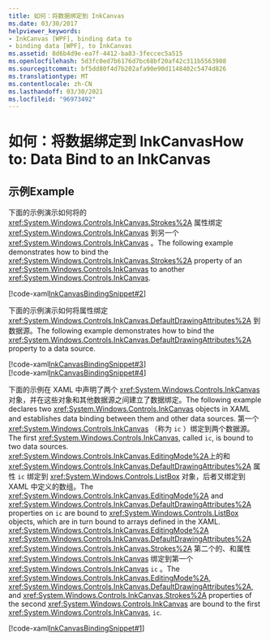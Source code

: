 ```yaml
---
title: 如何：将数据绑定到 InkCanvas
ms.date: 03/30/2017
helpviewer_keywords:
- InkCanvas [WPF], binding data to
- binding data [WPF], to InkCanvas
ms.assetid: 8d6b4d9e-ea7f-4412-ba83-3feccec5a515
ms.openlocfilehash: 5d3fc0ed7b6176d7bc68bf20af42c311b5563908
ms.sourcegitcommit: bf5dd80f4d7b202afa90e90d1148402c5474d826
ms.translationtype: MT
ms.contentlocale: zh-CN
ms.lasthandoff: 03/30/2021
ms.locfileid: "96973492"
---
```

# <a name="how-to-data-bind-to-an-inkcanvas"></a><span data-ttu-id="0265f-102">如何：将数据绑定到 InkCanvas</span><span class="sxs-lookup"><span data-stu-id="0265f-102">How to: Data Bind to an InkCanvas</span></span>
## <a name="example"></a><span data-ttu-id="0265f-103">示例</span><span class="sxs-lookup"><span data-stu-id="0265f-103">Example</span></span>  
 <span data-ttu-id="0265f-104">下面的示例演示如何将的 <xref:System.Windows.Controls.InkCanvas.Strokes%2A> 属性绑定 <xref:System.Windows.Controls.InkCanvas> 到另一个 <xref:System.Windows.Controls.InkCanvas> 。</span><span class="sxs-lookup"><span data-stu-id="0265f-104">The following example demonstrates how to bind the <xref:System.Windows.Controls.InkCanvas.Strokes%2A> property of an <xref:System.Windows.Controls.InkCanvas> to another <xref:System.Windows.Controls.InkCanvas>.</span></span>  
  
 [!code-xaml[InkCanvasBindingSnippet#2](~/samples/snippets/csharp/VS_Snippets_Wpf/InkCanvasBindingSnippet/CS/Window2.xaml#2)]  
  
 <span data-ttu-id="0265f-105">下面的示例演示如何将属性绑定 <xref:System.Windows.Controls.InkCanvas.DefaultDrawingAttributes%2A> 到数据源。</span><span class="sxs-lookup"><span data-stu-id="0265f-105">The following example demonstrates how to bind the <xref:System.Windows.Controls.InkCanvas.DefaultDrawingAttributes%2A> property to a data source.</span></span>  
  
 [!code-xaml[InkCanvasBindingSnippet#3](~/samples/snippets/csharp/VS_Snippets_Wpf/InkCanvasBindingSnippet/CS/Window2.xaml#3)]  
[!code-xaml[InkCanvasBindingSnippet#4](~/samples/snippets/csharp/VS_Snippets_Wpf/InkCanvasBindingSnippet/CS/Window2.xaml#4)]  
  
 <span data-ttu-id="0265f-106">下面的示例在 XAML 中声明了两个 <xref:System.Windows.Controls.InkCanvas> 对象，并在这些对象和其他数据源之间建立了数据绑定。</span><span class="sxs-lookup"><span data-stu-id="0265f-106">The following example declares two <xref:System.Windows.Controls.InkCanvas> objects in XAML and establishes data binding between them and other data sources.</span></span>  <span data-ttu-id="0265f-107">第一个 <xref:System.Windows.Controls.InkCanvas> （称为 `ic` ）绑定到两个数据源。</span><span class="sxs-lookup"><span data-stu-id="0265f-107">The first <xref:System.Windows.Controls.InkCanvas>, called `ic`, is bound to two data sources.</span></span>  <span data-ttu-id="0265f-108"><xref:System.Windows.Controls.InkCanvas.EditingMode%2A>上的和 <xref:System.Windows.Controls.InkCanvas.DefaultDrawingAttributes%2A> 属性 `ic` 绑定到 <xref:System.Windows.Controls.ListBox> 对象，后者又绑定到 XAML 中定义的数组。</span><span class="sxs-lookup"><span data-stu-id="0265f-108">The <xref:System.Windows.Controls.InkCanvas.EditingMode%2A> and <xref:System.Windows.Controls.InkCanvas.DefaultDrawingAttributes%2A> properties on `ic` are bound to <xref:System.Windows.Controls.ListBox> objects, which are in turn bound to arrays defined in the XAML.</span></span>  <span data-ttu-id="0265f-109"><xref:System.Windows.Controls.InkCanvas.EditingMode%2A> <xref:System.Windows.Controls.InkCanvas.DefaultDrawingAttributes%2A> <xref:System.Windows.Controls.InkCanvas.Strokes%2A> 第二个的、和属性 <xref:System.Windows.Controls.InkCanvas> 绑定到第一个 <xref:System.Windows.Controls.InkCanvas> `ic` 。</span><span class="sxs-lookup"><span data-stu-id="0265f-109">The <xref:System.Windows.Controls.InkCanvas.EditingMode%2A>, <xref:System.Windows.Controls.InkCanvas.DefaultDrawingAttributes%2A>, and <xref:System.Windows.Controls.InkCanvas.Strokes%2A> properties of the second <xref:System.Windows.Controls.InkCanvas> are bound to the first <xref:System.Windows.Controls.InkCanvas>, `ic`.</span></span>  
  
 [!code-xaml[InkCanvasBindingSnippet#1](~/samples/snippets/csharp/VS_Snippets_Wpf/InkCanvasBindingSnippet/CS/Window1.xaml#1)]
